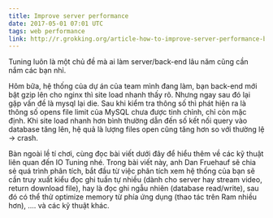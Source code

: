 ```yaml
---
title: Improve server performance
date: 2017-05-01 07:01 UTC
tags: web performance
link: http://r.grokking.org/article-how-to-improve-server-performance-by-io-tuning-part-1
---
```


Tuning luôn là một chủ đề mà ai làm server/back-end lâu năm cũng cần nắm các bạn nhỉ.

Hôm bữa, hệ thống của dự án của team mình đang làm, bạn back-end mới bật gzip lên cho nginx thì site load nhanh thấy 
rõ. Nhưng ngay sau đó lại gặp vấn đề là mysql lại die. Sau khi kiểm tra thông số thì phát hiện ra là thông số opens
 file limit của MySQL chưa được tinh chỉnh, chỉ còn mặc định. Khi site load nhanh hơn bình thường dẫn đến số kết nối
  query vào database tăng lên, hệ quả là lượng files open cũng tăng hơn so với thường lệ -> crash.
  
Bàn ngoài lề tí chơi, cùng đọc bài viết dưới đây để hiểu thêm về các kỹ thuật liên quan đến IO Tuning nhé. Trong bài 
viết này, anh Dan Fruehauf sẽ chia sẻ quá trình phân tích, bắt đầu từ việc phân tích xem hệ thống của bạn sẽ cần truy
 xuất kiểu đọc ghi tuần tự nhiều (dành cho server hay stream video, return download file), hay là đọc ghi ngẫu nhiên 
 (database read/write), sau đó có thể thử optimize memory từ phía ứng dụng (thao tác trên Ram nhiều hơn), .... và các kỹ thuật khác.